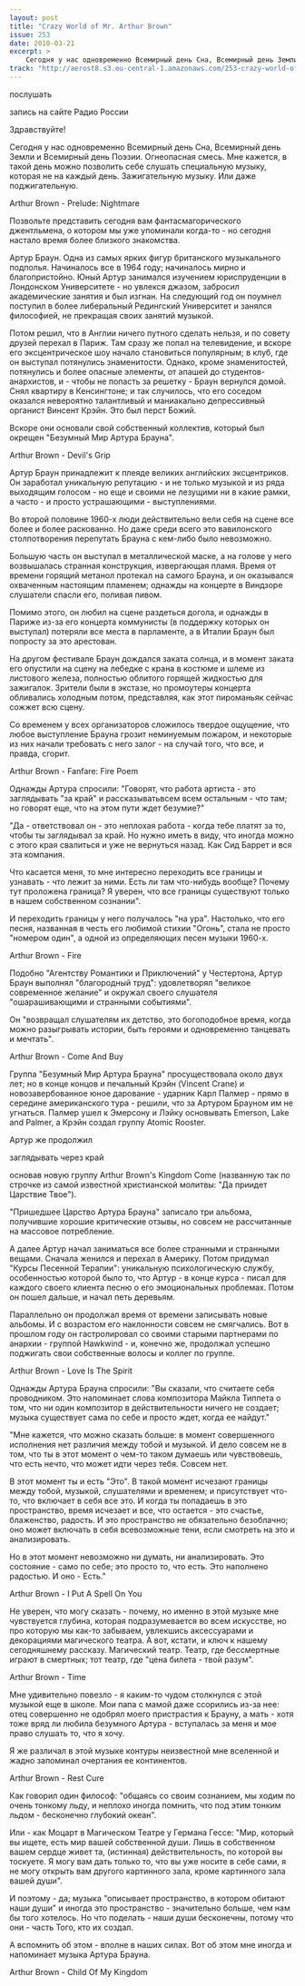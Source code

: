 ```yaml
---
layout: post
title: "Crazy World of Mr. Arthur Brown"
issue: 253
date: 2010-03-21
excerpt: >
    Сегодня у нас одновременно Всемирный день Сна, Всемирный день Земли и Всемирный день Поэзии. Огнеопасная смесь. Мне кажется, в такой день можно позволить себе слушать специальную музыку, которая не на каждый день. Зажигательную музыку. Или даже поджигательную.
track: "http://aerost8.s3.eu-central-1.amazonaws.com/253-crazy-world-of-mr-arthur-brown.mp3"
---
```


послушать

запись на сайте Радио России

Здравствуйте!

Сегодня у нас одновременно Всемирный день Сна, Всемирный день Земли и Всемирный день Поэзии. Огнеопасная смесь. Мне кажется, в такой день можно позволить себе слушать специальную музыку, которая не на каждый день. Зажигательную музыку. Или даже поджигательную.

Arthur Brown - Prelude: Nightmare

Позвольте представить сегодня вам фантасмагорического джентльмена, о котором мы уже упоминали когда-то - но сегодня настало время более близкого знакомства.

Артур Браун. Одна из самых ярких фигур британского музыкального подполья. Начиналось все в 1964 году; начиналось мирно и благопристойно. Юный Артур занимался изучением юриспруденции в Лондонском Университете - но увлекся джазом, забросил академические занятия и был изгнан. На следующий год он поумнел поступил в более либеральный Редингский Университет и занялся философией, не прекращая своих занятий музыкой.

Потом решил, что в Англии ничего путного сделать нельзя, и по совету друзей перехал в Париж. Там сразу же попал на телевидение, и вскоре его эксцентрическое шоу начало становиться популярным; в клуб, где он выступал потянулись знаменитости. Однако, кроме знаменитостей, потянулись и более опасные элементы, от апашей до студентов-анархистов, и - чтобы не попасть за решетку - Браун вернулся домой. Снял квартиру в Кенсингтоне; и так случилось, что его соседом оказался невероятно талантливый и маниакально депрессивный органист Винсент Крэйн. Это был перст Божий.

Вскоре они основали свой собственный коллектив, который был окрещен "Безумный Мир Артура Брауна".

Arthur Brown - Devil's Grip

Артур Браун принадлежит к плеяде великих английских эксцентриков. Он заработал уникальную репутацию - и не только музыкой и из ряда выходящим голосом - но еще и своими не лезущими ни в какие рамки, а часто - и просто устрашающими - выступлениями.

Во второй половине 1960-х люди действительно вели себя на сцене все более и более раскованно. Но даже среди всего это вавилонского столпотворения перепутать Брауна с кем-либо было невозможно.

Большую часть он выступал в металлической маске, а на голове у него возвышалась странная конструкция, извергающая пламя. Время от времени горящий метанол протекал на самого Брауна, и он оказывался охваченным настоящим пламенем; однажды на концерте в Виндзоре слушатели спасли его, поливая пивом.

Помимо этого, он любил на сцене раздеться догола, и однажды в Париже из-за его концерта коммунисты (в поддержку которых он выступал) потеряли все места в парламенте, а в Италии Браун был попросту за это арестован.

На другом фестивале Браун дождался заката солнца, и в момент заката его опустили на сцену на лебедке с крана в костюме и шлеме из листового железа, полностью облитого горящей жидкостью для зажигалок. Зрители были в экстазе, но промоутеры концерта обливались холодным потом, представляя, как этот пироманьяк сейчас сожжет всю сцену.

Со временем у всех организаторов сложилось твердое ощущение, что любое выступление Брауна грозит неминуемым пожаром, и некоторые из них начали требовать с него залог - на случай того, что все, и правда, сгорит.

Arthur Brown - Fanfare: Fire Poem

Однажды Артура спросили: "Говорят, что работа артиста - это заглядывать "за край" и рассказыватьвсем всем остальным - что там; но говорят еще, что на этом пути ждет безумие?"

"Да - ответствовал он - это неплохая работа - когда тебе платят за то, чтобы ты заглядывал за край. Но нужно иметь в виду, что иногда можно с этого края свалиться и уже не вернуться назад. Как Сид Баррет и вся эта компания.

Что касается меня, то мне интересно переходить все границы и узнавать - что лежит за ними. Есть ли там что-нибудь вообще? Почему тут проложена граница? Я уверен, что все границы существуют только в нашем собственном сознании".

И переходить границы у него получалось "на ура". Настолько, что его песня, названная в честь его любимой стихии "Огонь", стала не просто "номером один", а одной из определяющих песен музыки 1960-х.

Arthur Brown - Fire

Подобно "Агентству Романтики и Приключений" у Честертона, Артур Браун выполнял "благородный труд": удовлетворял "великое современное желание" и окружал своего слушателя "ошарашивающими и странными событиями".

Он "возвращал слушателям их детство, это богоподобное время, когда можно разыгрывать истории, быть героями и одновременно танцевать и мечтать".

Arthur Brown - Come And Buy

Группа "Безумный Мир Артура Брауна" просуществовала около двух лет; но в конце концов и печальный Крэйн (Vincent Crane) и новозавербованное юное дарование - ударник Карл Палмер - прямо в середине американского тура - решили, что за Артуром Брауном им не угнаться. Палмер ушел к Эмерсону и Лэйку основывать Emerson, Lake and Palmer, а Крэйн создал группу Atomic Rooster.

Артур же продолжил

заглядывать через край

основав новую группу Аrthur Brown's Kingdom Come (названную так по строчке из самой известной христианской молитвы: "Да приидет Царствие Твое").

"Пришедшее Царство Артура Брауна" записало три альбома, получившие хорошие критические отзывы, но совсем не рассчитанные на массовое потребление.

А далее Артур начал заниматься все более странными и странными вещами. Сначала женился и перехал в Америку. Потом придумал "Курсы Песенной Терапии": уникальную психологическую службу, особенностью которой было то, что Артур - в конце курса - писал для каждого своего клиента песню о его эмоциональных проблемах. Потом он пошел дальше, и начал петь деревьям.

Параллельно он продолжал время от времени записывать новые альбомы. И с возрастом его наклонности совсем не смягчались. Вот в прошлом году он гастролировал со своими старыми партнерами по анархии - группой Hawkwind - и, конечно же, продолжал успешно поджигать свои собственные волосы и коллег по группе.

Arthur Brown - Love Is The Spirit

Однажды Артура Брауна спросили: "Вы сказали, что считаете себя проводником. Это напоминает слова композитора Майкла Типпета о том, что ни один композитор в действительности ничего не создает; музыка существует сама по себе и просто ждет, когда ее найдут."

"Мне кажется, что можно сказать больше: в момент совершенного исполнения нет различия между тобой и музыкой. И дело совсем не в том, что ты в этот момент о чем-то таком думаешь или чувствовешь, что есть нечто, что может идти через тебя. Совсем нет.

В этот момент ты и есть "Это". В такой момент исчезают границы между тобой, музыкой, слушателями и временем; и присутствует что-то, что включает в себя все это. И когда ты попадаешь в это пространство, время исчезает и все, что остается - это счастье, блаженство, радость. И это пространство не обязательно безоблачно; оно может включать в себя всевозможные тени, если смотреть на это и анализировать.

Но в этот момент невозможно ни думать, ни анализировать. Это состояние - само по себе; это просто то, что есть. Это наполнено радостью. И оно - Есть."

Arthur Brown - I Put A Spell On You

Не уверен, что могу сказать - почему, но именно в этой музыке мне чувствуется глубина, которая подразумевается во всем искусстве, но про которую мы как-то забываем, увлекшись аксессуарами и декорациями магического театра. А вот, кстати, и ключ к нашему сегодняшнему рассказу. Магический театр. Театр, где бессмертные играют в смертных; тот театр, где "цена билета - твой разум".

Arthur Brown - Time

Мне удивительно повезло - я каким-то чудом столкнулся с этой музыкой еще в школе. Мои папа с мамой даже ссорились из-за нее: отец совершенно не одобрял моего пристрастия к Брауну, а мать - хотя тоже вряд ли любила безумного Артура - вступалась за меня и мое право слушать то, что я хочу.

Я же различал в этой музыке контуры неизвестной мне вселенной и жадно запоминал очертания ее континентов.

Arthur Brown - Rest Cure

Как говорил один философ: "общаясь со своим сознанием, мы ходим по очень тонкому льду, и неплохо иногда помнить, что под этим тонким льдом - бесконечно глубокий океан".

Или - как Моцарт в Магическом Театре у Германа Гессе: "Мир, который вы ищете, есть мир вашей собственной души. Лишь в собственном вашем сердце живет та, (истинная) действительность, по которой вы тоскуете. Я могу вам дать только то, что вы уже носите в себе сами, я не могу открыть вам другого картинного зала, кроме картинного зала вашей души".

И поэтому - да; музыка "описывает пространство, в котором обитают наши души" и иногда это пространство - значительно больше, чем нам бы того хотелось. Но что поделать - наши души бесконечны, потому что они - часть Того, кто их создал.

А вспомнить об этом - вполне в наших силах. Вот об этом мне иногда и напоминает музыка Артура Брауна.

Arthur Brown - Child Of My Kingdom
